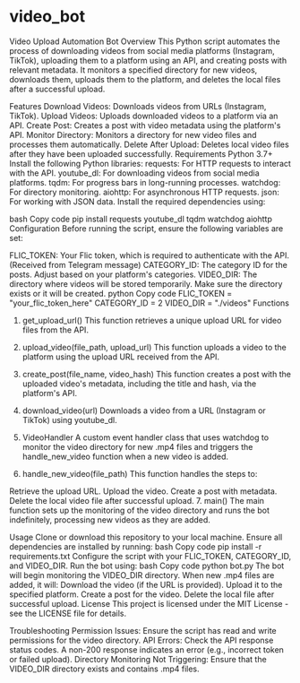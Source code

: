 # video_bot
Video Upload Automation Bot
Overview
This Python script automates the process of downloading videos from social media platforms (Instagram, TikTok), uploading them to a platform using an API, and creating posts with relevant metadata. It monitors a specified directory for new videos, downloads them, uploads them to the platform, and deletes the local files after a successful upload.

Features
Download Videos: Downloads videos from URLs (Instagram, TikTok).
Upload Videos: Uploads downloaded videos to a platform via an API.
Create Post: Creates a post with video metadata using the platform's API.
Monitor Directory: Monitors a directory for new video files and processes them automatically.
Delete After Upload: Deletes local video files after they have been uploaded successfully.
Requirements
Python 3.7+
Install the following Python libraries:
requests: For HTTP requests to interact with the API.
youtube_dl: For downloading videos from social media platforms.
tqdm: For progress bars in long-running processes.
watchdog: For directory monitoring.
aiohttp: For asynchronous HTTP requests.
json: For working with JSON data.
Install the required dependencies using:

bash
Copy code
pip install requests youtube_dl tqdm watchdog aiohttp
Configuration
Before running the script, ensure the following variables are set:

FLIC_TOKEN: Your Flic token, which is required to authenticate with the API. (Received from Telegram message)
CATEGORY_ID: The category ID for the posts. Adjust based on your platform's categories.
VIDEO_DIR: The directory where videos will be stored temporarily. Make sure the directory exists or it will be created.
python
Copy code
FLIC_TOKEN = "your_flic_token_here"
CATEGORY_ID = 2
VIDEO_DIR = "./videos"
Functions
1. get_upload_url()
This function retrieves a unique upload URL for video files from the API.

2. upload_video(file_path, upload_url)
This function uploads a video to the platform using the upload URL received from the API.

3. create_post(file_name, video_hash)
This function creates a post with the uploaded video's metadata, including the title and hash, via the platform's API.

4. download_video(url)
Downloads a video from a URL (Instagram or TikTok) using youtube_dl.

5. VideoHandler
A custom event handler class that uses watchdog to monitor the video directory for new .mp4 files and triggers the handle_new_video function when a new video is added.

6. handle_new_video(file_path)
This function handles the steps to:

Retrieve the upload URL.
Upload the video.
Create a post with metadata.
Delete the local video file after successful upload.
7. main()
The main function sets up the monitoring of the video directory and runs the bot indefinitely, processing new videos as they are added.

Usage
Clone or download this repository to your local machine.
Ensure all dependencies are installed by running:
bash
Copy code
pip install -r requirements.txt
Configure the script with your FLIC_TOKEN, CATEGORY_ID, and VIDEO_DIR.
Run the bot using:
bash
Copy code
python bot.py
The bot will begin monitoring the VIDEO_DIR directory. When new .mp4 files are added, it will:
Download the video (if the URL is provided).
Upload it to the specified platform.
Create a post for the video.
Delete the local file after successful upload.
License
This project is licensed under the MIT License - see the LICENSE file for details.

Troubleshooting
Permission Issues: Ensure the script has read and write permissions for the video directory.
API Errors: Check the API response status codes. A non-200 response indicates an error (e.g., incorrect token or failed upload).
Directory Monitoring Not Triggering: Ensure that the VIDEO_DIR directory exists and contains .mp4 files.
